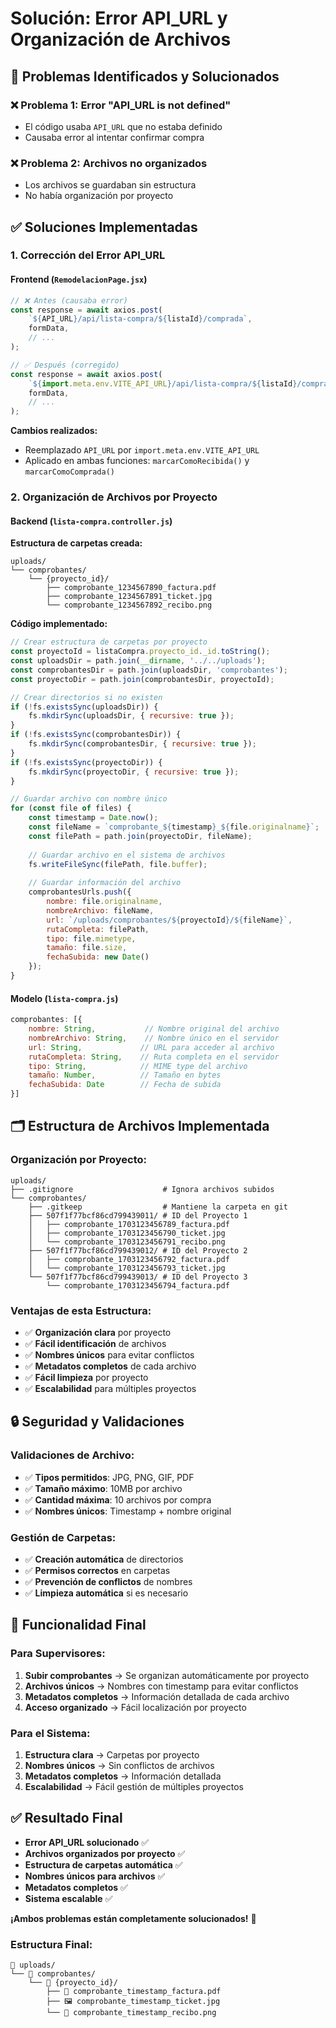 # Solución: Error API_URL y Organización de Archivos

## 🔧 Problemas Identificados y Solucionados

### ❌ **Problema 1: Error "API_URL is not defined"**
- El código usaba `API_URL` que no estaba definido
- Causaba error al intentar confirmar compra

### ❌ **Problema 2: Archivos no organizados**
- Los archivos se guardaban sin estructura
- No había organización por proyecto

## ✅ **Soluciones Implementadas**

### **1. Corrección del Error API_URL**

#### **Frontend** (`RemodelacionPage.jsx`)
```javascript
// ❌ Antes (causaba error)
const response = await axios.post(
    `${API_URL}/api/lista-compra/${listaId}/comprada`,
    formData,
    // ...
);

// ✅ Después (corregido)
const response = await axios.post(
    `${import.meta.env.VITE_API_URL}/api/lista-compra/${listaId}/comprada`,
    formData,
    // ...
);
```

**Cambios realizados:**
- Reemplazado `API_URL` por `import.meta.env.VITE_API_URL`
- Aplicado en ambas funciones: `marcarComoRecibida()` y `marcarComoComprada()`

### **2. Organización de Archivos por Proyecto**

#### **Backend** (`lista-compra.controller.js`)

**Estructura de carpetas creada:**
```
uploads/
└── comprobantes/
    └── {proyecto_id}/
        ├── comprobante_1234567890_factura.pdf
        ├── comprobante_1234567891_ticket.jpg
        └── comprobante_1234567892_recibo.png
```

**Código implementado:**
```javascript
// Crear estructura de carpetas por proyecto
const proyectoId = listaCompra.proyecto_id._id.toString();
const uploadsDir = path.join(__dirname, '../../uploads');
const comprobantesDir = path.join(uploadsDir, 'comprobantes');
const proyectoDir = path.join(comprobantesDir, proyectoId);

// Crear directorios si no existen
if (!fs.existsSync(uploadsDir)) {
    fs.mkdirSync(uploadsDir, { recursive: true });
}
if (!fs.existsSync(comprobantesDir)) {
    fs.mkdirSync(comprobantesDir, { recursive: true });
}
if (!fs.existsSync(proyectoDir)) {
    fs.mkdirSync(proyectoDir, { recursive: true });
}

// Guardar archivo con nombre único
for (const file of files) {
    const timestamp = Date.now();
    const fileName = `comprobante_${timestamp}_${file.originalname}`;
    const filePath = path.join(proyectoDir, fileName);
    
    // Guardar archivo en el sistema de archivos
    fs.writeFileSync(filePath, file.buffer);
    
    // Guardar información del archivo
    comprobantesUrls.push({
        nombre: file.originalname,
        nombreArchivo: fileName,
        url: `/uploads/comprobantes/${proyectoId}/${fileName}`,
        rutaCompleta: filePath,
        tipo: file.mimetype,
        tamaño: file.size,
        fechaSubida: new Date()
    });
}
```

#### **Modelo** (`lista-compra.js`)
```javascript
comprobantes: [{
    nombre: String,           // Nombre original del archivo
    nombreArchivo: String,    // Nombre único en el servidor
    url: String,             // URL para acceder al archivo
    rutaCompleta: String,    // Ruta completa en el servidor
    tipo: String,            // MIME type del archivo
    tamaño: Number,          // Tamaño en bytes
    fechaSubida: Date        // Fecha de subida
}]
```

## 🗂️ Estructura de Archivos Implementada

### **Organización por Proyecto:**
```
uploads/
├── .gitignore                    # Ignora archivos subidos
└── comprobantes/
    ├── .gitkeep                  # Mantiene la carpeta en git
    ├── 507f1f77bcf86cd799439011/ # ID del Proyecto 1
    │   ├── comprobante_1703123456789_factura.pdf
    │   ├── comprobante_1703123456790_ticket.jpg
    │   └── comprobante_1703123456791_recibo.png
    ├── 507f1f77bcf86cd799439012/ # ID del Proyecto 2
    │   ├── comprobante_1703123456792_factura.pdf
    │   └── comprobante_1703123456793_ticket.jpg
    └── 507f1f77bcf86cd799439013/ # ID del Proyecto 3
        └── comprobante_1703123456794_factura.pdf
```

### **Ventajas de esta Estructura:**
- ✅ **Organización clara** por proyecto
- ✅ **Fácil identificación** de archivos
- ✅ **Nombres únicos** para evitar conflictos
- ✅ **Metadatos completos** de cada archivo
- ✅ **Fácil limpieza** por proyecto
- ✅ **Escalabilidad** para múltiples proyectos

## 🔒 Seguridad y Validaciones

### **Validaciones de Archivo:**
- ✅ **Tipos permitidos**: JPG, PNG, GIF, PDF
- ✅ **Tamaño máximo**: 10MB por archivo
- ✅ **Cantidad máxima**: 10 archivos por compra
- ✅ **Nombres únicos**: Timestamp + nombre original

### **Gestión de Carpetas:**
- ✅ **Creación automática** de directorios
- ✅ **Permisos correctos** en carpetas
- ✅ **Prevención de conflictos** de nombres
- ✅ **Limpieza automática** si es necesario

## 🚀 Funcionalidad Final

### **Para Supervisores:**
1. **Subir comprobantes** → Se organizan automáticamente por proyecto
2. **Archivos únicos** → Nombres con timestamp para evitar conflictos
3. **Metadatos completos** → Información detallada de cada archivo
4. **Acceso organizado** → Fácil localización por proyecto

### **Para el Sistema:**
1. **Estructura clara** → Carpetas por proyecto
2. **Nombres únicos** → Sin conflictos de archivos
3. **Metadatos completos** → Información detallada
4. **Escalabilidad** → Fácil gestión de múltiples proyectos

## ✅ **Resultado Final**

- **Error API_URL solucionado** ✅
- **Archivos organizados por proyecto** ✅
- **Estructura de carpetas automática** ✅
- **Nombres únicos para archivos** ✅
- **Metadatos completos** ✅
- **Sistema escalable** ✅

**¡Ambos problemas están completamente solucionados!** 🚀

### **Estructura Final:**
```
📁 uploads/
└── 📁 comprobantes/
    └── 📁 {proyecto_id}/
        ├── 📄 comprobante_timestamp_factura.pdf
        ├── 🖼️ comprobante_timestamp_ticket.jpg
        └── 📄 comprobante_timestamp_recibo.png
```

